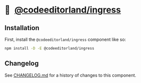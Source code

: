 # 💾 [@codeeditorland/ingress]

## Installation

First, install the `@codeeditorland/ingress` component like so:

```sh
npm install -D -E @codeeditorland/ingress
```

[@codeeditorland/ingress]: https://NPMJS.Org/@codeeditorland/ingress

## Changelog

See [CHANGELOG.md](CHANGELOG.md) for a history of changes to this component.

